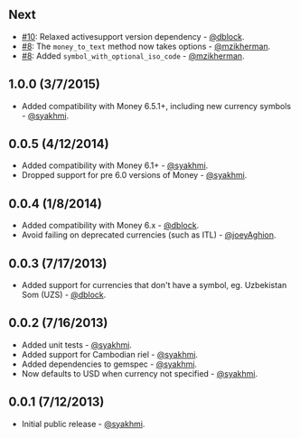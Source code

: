 Next
----
* [#10](https://github.com/syakhmi/money_helper/pull/10): Relaxed activesupport version dependency - [@dblock](https://github.com/dblock).
* [#8](https://github.com/syakhmi/money_helper/pull/8): The `money_to_text` method now takes options - [@mzikherman](https://github.com/mzikherman).
* [#8](https://github.com/syakhmi/money_helper/pull/8): Added `symbol_with_optional_iso_code` - [@mzikherman](https://github.com/mzikherman).

1.0.0 (3/7/2015)
------------
* Added compatibility with Money 6.5.1+, including new currency symbols - [@syakhmi](https://github.com/syakhmi).

0.0.5 (4/12/2014)
------------
* Added compatibility with Money 6.1+ - [@syakhmi](https://github.com/syakhmi).
* Dropped support for pre 6.0 versions of Money - [@syakhmi](https://github.com/syakhmi).

0.0.4 (1/8/2014)
------------
* Added compatibility with Money 6.x - [@dblock](https://github.com/dblock).
* Avoid failing on deprecated currencies (such as ITL) - [@joeyAghion](https://github.com/joeyAghion).

0.0.3 (7/17/2013)
------------
* Added support for currencies that don't have a symbol, eg. Uzbekistan Som (UZS) - [@dblock](https://github.com/dblock).

0.0.2 (7/16/2013)
-----------------
* Added unit tests - [@syakhmi](https://github.com/syakhmi).
* Added support for Cambodian riel - [@syakhmi](https://github.com/syakhmi).
* Added dependencies to gemspec - [@syakhmi](https://github.com/syakhmi).
* Now defaults to USD when currency not specified - [@syakhmi](https://github.com/syakhmi).

0.0.1 (7/12/2013)
----------------
* Initial public release - [@syakhmi](https://github.com/syakhmi).
